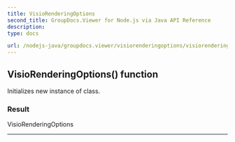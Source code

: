```yaml
---
title: VisioRenderingOptions
second_title: GroupDocs.Viewer for Node.js via Java API Reference
description: 
type: docs

url: /nodejs-java/groupdocs.viewer/visiorenderingoptions/visiorenderingoptions/
---
```


## VisioRenderingOptions() function
Initializes new instance of  class.

### Result
VisioRenderingOptions


---


